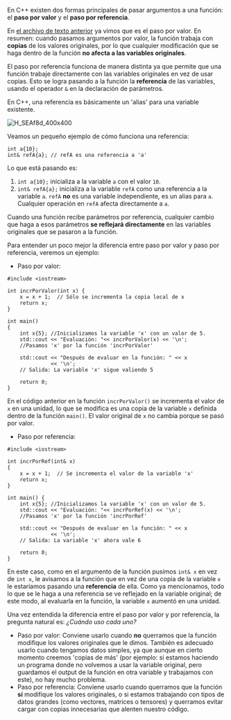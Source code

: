 En C++ existen dos formas principales de pasar argumentos a una función: el **paso por valor** y el **paso por referencia**.

En [el archivo de texto anterior](2.0_Intro_a_parámetros_de_funciones_y_argumentos.md) ya vimos que es el paso por valor. En resumen: cuando pasamos argumentos por valor, la función trabaja con **copias** de los valores originales, por lo que cualquier modificación que se haga dentro de la función **no afecta a las variables originales**.

El paso por referencia funciona de manera distinta ya que permite que una función trabaje directamente con las variables originales en vez de usar copias. Esto se logra pasando a la función la **referencia** de las variables, usando el operador `&` en la declaración de parámetros.

En C++, una referencia es básicamente un 'alias' para una variable existente. 

![H_SEAf8d_400x400](https://github.com/user-attachments/assets/400c2500-a62d-45a6-bec3-357ccca85160)

Veamos un pequeño ejemplo de cómo funciona una referencia:
```
int a{10};
int& refA{a}; // refA es una referencia a 'a'
```
Lo que está pasando es:
1. `int a{10};` inicializa a la variable `a` con el valor `10`. 
2. `int& refA{a};` inicializa a la variable `refA` como una referencia a la variable `a`. `refA` **no** es una variable independiente, es un alias para `a`. Cualquier operación en `refA` afecta directamente a `a`.

Cuando una función recibe parámetros por referencia, cualquier cambio que haga a esos parámetros **se reflejará directamente** en las variables originales que se pasaron a la función.

Para entender un poco mejor la diferencia entre paso por valor y paso por referencia, veremos un ejemplo:

* Paso por valor:
```
#include <iostream>

int incrPorValor(int x) {
    x = x + 1;  // Sólo se incrementa la copia local de x
    return x;
}

int main() 
{
    int x{5}; //Inicializamos la variable 'x' con un valor de 5.
    std::cout << "Evaluación: "<< incrPorValor(x) << '\n'; 
    //Pasamos 'x' por la función 'incrPorValor'
    
    std::cout << "Después de evaluar en la función: " << x 
              << '\n';
    // Salida: La variable 'x' sigue valiendo 5
    
    return 0;
}
```
En el código anterior en la función `incrPorValor()` se incrementa el valor de `x` en una unidad, lo que se modifica es una copia de la variable `x` definida dentro de la función `main()`. El valor original de `x` no cambia porque se pasó por valor.

* Paso por referencia:
```
#include <iostream>

int incrPorRef(int& x) 
{
    x = x + 1;  // Se incrementa el valor de la variable 'x'
    return x;
}

int main() {
    int x{5}; //Inicializamos la variable 'x' con un valor de 5.
    std::cout << "Evaluación: "<< incrPorRef(x) << '\n'; 
    //Pasamos 'x' por la función 'incrPorRef'
    
    std::cout << "Después de evaluar en la función: " << x 
              << '\n';
    // Salida: La variable 'x' ahora vale 6
    
    return 0;
}
```
En este caso, como en el argumento de la función pusimos `int& x` en vez de `int x`, le avisamos a la función que en vez de una copia de la variable `x` le estaríamos pasando una **referencia** de ella. Como ya mencionamos, todo lo que se le haga a una referencia se ve reflejado en la variable original; de este modo, al evaluarla en la función, la variable `x` aumentó en una unidad.

Una vez entendida la diferencia entre el paso por valor y por referencia, la pregunta natural es: *¿Cuándo uso cada uno?*

* Paso por valor: Conviene usarlo cuando **no** querramos que la función modifique los valores originales que le dimos. También es adecuado usarlo cuando tengamos datos simples, ya que aunque en cierto momento creemos 'copias de más' (por ejemplo: si estamos haciendo un programa donde no volvemos a usar la variable original, pero guardamos el output de la función en otra variable y trabajamos con este), no hay mucho problema.
* Paso por referencia: Conviene usarlo cuando querramos que la función **sí** modifique los valores originales, o si estamos trabajando con tipos de datos grandes (como vectores, matrices o tensores) y querramos evitar cargar con copias innecesarias que alenten nuestro código.
